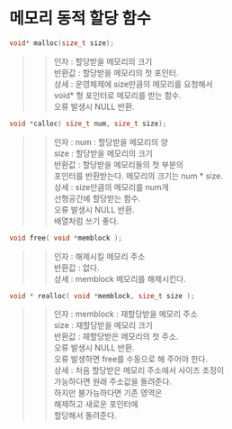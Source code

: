 # 메모리 동적 할당 함수

```C 
void* malloc(size_t size);
```
>> 인자 : 할당받을 메모리의 크기      
>> 반환값 : 할당받을 메모리의 첫 포인터.    
>> 상세 : 운영체제에 size만큼의 메모리를 요청해서    
>>       void* 형 포인터로 메모리를 받는 함수.  
>>       오류 발생시 NULL 반환.  

```C
void *calloc( size_t num, size_t size);
```
>> 인자 : num : 할당받을 메모리의 양  
>>        size : 할당받을 메모리의 크기  
>> 반환값 : 할당받을 메모리들의 첫 부분의   
>>         포인터를 반환받는다. 메모리의 크기는 num * size.  
>> 상세 : size만큼의 메모리를 num개    
>>       선형공간에 할당받는 함수.  
>>       오류 발생시 NULL 반환.  
>>       배열처럼 쓰기 좋다.  

```C
void free( void *memblock );
```
>> 인자 : 해제시킬 메모리 주소  
>> 반환값 : 없다.  
>> 상세 : memblock 메모리를 해제시킨다.  

```C
void * realloc( void *memblock, size_t size );
```
>> 인자 : memblock : 재할당받을 메모리 주소  
>>        size : 재할당받을 메모리 크기  
>> 반환값 : 재할당받은 메모리의 첫 주소.  
>>         오류 발생시 NULL 반환.  
>>         오류 발생하면 free를 수동으로 해 주어야 한다.  
>> 상세 : 처음 할당받은 메모리 주소에서 사이즈 조정이  
>>        가능하다면 원래 주소값을 돌려준다.  
>>        하지만 불가능하다면  기존 영역은  
>>        해제하고 새로운 포인터에  
>>        할당해서 돌려준다.  
